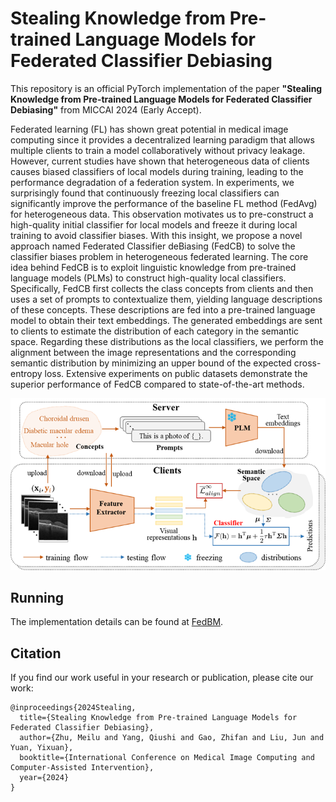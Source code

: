 # Stealing Knowledge from Pre-trained Language Models for Federated Classifier Debiasing
This repository is an official PyTorch implementation of the paper **"Stealing Knowledge from Pre-trained Language Models for Federated Classifier Debiasing"** from MICCAI 2024 (Early Accept).

Federated learning (FL) has shown great potential in medical image computing since it provides a decentralized learning paradigm that allows multiple clients to train a model collaboratively without privacy leakage. However, current studies have shown that heterogeneous data of clients causes biased classifiers of local models during training, leading to the performance degradation of a federation system. In experiments, we surprisingly found that continuously freezing local classifiers can significantly improve the performance of the baseline FL method (FedAvg) for heterogeneous data. This observation motivates us to pre-construct a high-quality initial classifier for local models and freeze it during local training to avoid classifier biases.
With this insight, we propose a novel approach named Federated Classifier deBiasing (FedCB) to solve the classifier biases problem in heterogeneous federated learning. The core idea behind FedCB is to exploit linguistic knowledge from pre-trained language models (PLMs) to construct high-quality local classifiers. Specifically, FedCB first collects the class concepts from clients and then uses a set of prompts to contextualize them, yielding language descriptions of these concepts. These descriptions are fed into a pre-trained language model to obtain their text embeddings. The generated embeddings are sent to clients to estimate the distribution of each category in the semantic space. Regarding these distributions as the local classifiers, we perform the alignment between the image representations and the corresponding semantic distribution by minimizing an upper bound of the expected cross-entropy loss. Extensive experiments on public datasets demonstrate the superior performance of FedCB compared to state-of-the-art methods.

<div align=center>
<img width="600" src="imgs/FedCB.png" alt="FL"/>
</div>




## Running
The implementation details can be found at [FedBM](https://github.com/CUHK-AIM-Group/FedBM).

## Citation
If you find our work useful in your research or publication, please cite our work:
```
@inproceedings{2024Stealing,
  title={Stealing Knowledge from Pre-trained Language Models for Federated Classifier Debiasing},
  author={Zhu, Meilu and Yang, Qiushi and Gao, Zhifan and Liu, Jun and Yuan, Yixuan},
  booktitle={International Conference on Medical Image Computing and Computer-Assisted Intervention},
  year={2024}
}
```
